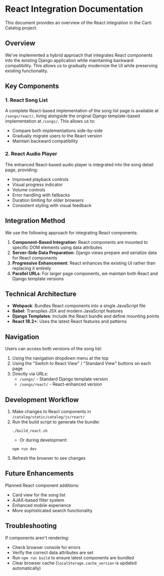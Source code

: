 # React Integration Documentation

This document provides an overview of the React integration in the Carti Catalog project.

## Overview

We've implemented a hybrid approach that integrates React components into the existing Django application while maintaining backward compatibility. This allows us to gradually modernize the UI while preserving existing functionality.

## Key Components

### 1. React Song List

A complete React-based implementation of the song list page is available at `/songs/react/`, living alongside the original Django template-based implementation at `/songs/`. This allows us to:

- Compare both implementations side-by-side
- Gradually migrate users to the React version
- Maintain backward compatibility

### 2. React Audio Player

The enhanced React-based audio player is integrated into the song detail page, providing:

- Improved playback controls
- Visual progress indicator
- Volume controls
- Error handling with fallbacks
- Duration limiting for older browsers
- Consistent styling with visual feedback

## Integration Method

We use the following approach for integrating React components:

1. **Component-Based Integration**: React components are mounted to specific DOM elements using data attributes
2. **Server-Side Data Preparation**: Django views prepare and serialize data for React components
3. **Progressive Enhancement**: React enhances the existing UI rather than replacing it entirely
4. **Parallel URLs**: For larger page components, we maintain both React and Django template versions

## Technical Architecture

- **Webpack**: Bundles React components into a single JavaScript file
- **Babel**: Transpiles JSX and modern JavaScript features
- **Django Templates**: Include the React bundle and define mounting points
- **React 18.2+**: Uses the latest React features and patterns

## Navigation

Users can access both versions of the song list:

1. Using the navigation dropdown menu at the top
2. Using the "Switch to React View" / "Standard View" buttons on each page
3. Directly via URLs:
   - `/songs/` - Standard Django template version
   - `/songs/react/` - React-enhanced version

## Development Workflow

1. Make changes to React components in `/catalog/static/catalog/js/react/`
2. Run the build script to generate the bundle:
   ```
   ./build_react.sh
   ```
   - Or during development:
   ```
   npm run dev
   ```
3. Refresh the browser to see changes

## Future Enhancements

Planned React component additions:
- Card view for the song list
- AJAX-based filter system
- Enhanced mobile experience
- More sophisticated search functionality

## Troubleshooting

If components aren't rendering:
- Check browser console for errors
- Verify the correct data attributes are set
- Run `npm run build` to ensure latest components are bundled
- Clear browser cache (`localStorage.cache_version` is updated automatically)